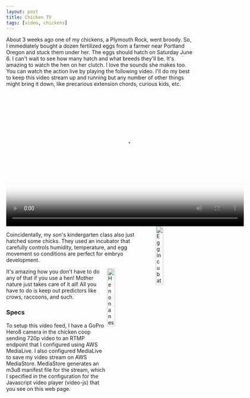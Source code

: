 ```yaml
---
layout: post
title: Chicken TV
tags: [video, chickens]
---
```


About 3 weeks ago one of my chickens, a Plymouth Rock, went broody. So, I immediately bought a dozen fertilized eggs from a farmer near Portland Oregon and stuck them under her. The eggs should hatch on Saturday June 6. I can't wait to see how many hatch and what breeds they'll be. It's amazing to watch the hen on her clutch. I love the sounds she makes too. You can watch the action live by playing the following video. I'll do my best to keep this video stream up and running but any number of other things might bring it down, like precarious extension chords, curious kids, etc.

<!-- CSS  -->
<link href="https://vjs.zencdn.net/7.2.3/video-js.css" rel="stylesheet">
<!-- HTML -->
<video id='chicken-tv' class="video-js vjs-default-skin" width="640" height="360" poster="http://iandow.github.io/img/chicken_tv_poster.png" controls>
<source type="application/x-mpegURL" src="https://hctigsi3ocwd57.data.mediastore.us-east-1.amazonaws.com/Ian_gopro_test_a/main_720p30.m3u8">
</video>

<img src="http://iandow.github.io/img/chicken_incubator.jpg" width="20%" style="margin-left: 15px" align="right" alt="Egg incubator">

Coincidentally, my son's kindergarten class also just hatched some chicks. They used an incubator that carefully controls humidity, temperature, and egg movement so conditions are perfect for embryo development. 

<img src="http://iandow.github.io/img/chicken_tv_poster.png" width="20%" style="margin-right: 15px" align="right" alt="Hen on a nest">

It's amazing how you don't have to do any of that if you use a hen! Mother nature just takes care of it all! All you have to do is keep out predictors like crows, raccoons, and such.


### Specs

To setup this video feed, I have a GoPro Hero8 camera in the chicken coop sending 720p video to an RTMP endpoint that I configured using AWS MediaLive. I also configured MediaLive to save my video stream on AWS MediaStore. MediaStore generates an m3u8 manifest file for the stream, which I specified in the configuration for the Javascript video player (video-js) that you see on this web page.

<!-- JS code -->
<!-- If you'd like to support IE8 (for Video.js versions prior to v7) -->
<script src="https://vjs.zencdn.net/ie8/ie8-version/videojs-ie8.min.js"></script>
<script src="https://cdnjs.cloudflare.com/ajax/libs/videojs-contrib-hls/5.14.1/videojs-contrib-hls.js"></script>
<script src="https://vjs.zencdn.net/7.2.3/video.js"></script>

<script>
var player = videojs('hls-example');
player.play();
</script>